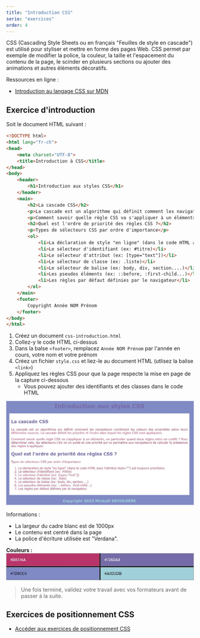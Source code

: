 ```yaml
---
title: "Introduction CSS"
serie: "exercices"
order: 4
--- 
```


CSS (Cascading Style Sheets ou en français "Feuilles de style en cascade") est utilisé pour styliser et mettre en forme des pages Web. CSS permet par exemple de modifier la police, la couleur, la taille et l'espacement du contenu de la page, le scinder en plusieurs sections ou ajouter des animations et autres éléments décoratifs.

Ressources en ligne : 
- [Introduction au langage CSS sur MDN](https://developer.mozilla.org/fr/docs/Learn/CSS/First_steps)

## Exercice d'introduction

Soit le document HTML suivant : 

```html
<!DOCTYPE html>
<html lang="fr-ch">
<head>
    <meta charset="UTF-8">
    <title>Introduction à CSS</title>
</head>
<body>
    <header>
        <h1>Introduction aux styles CSS</h1>
    </header>
    <main>
        <h2>La cascade CSS</h2>
        <p>La cascade est un algorithme qui définit comment les navigateurs combinent les valeurs des propriétés selon leurs différentes sources. La cascade définit les priorités et l'ordre dans lequel les règles CSS sont appliquées.</p>
        <p>Comment savoir quelle règle CSS va s'appliquer à un éléments, en particulier quand deux règles entre en conflit ? Pour déterminer cela, les sélecteurs CSS on un poids et une priorité qui va permettre aux navigateurs de calculer la préséance des règles à appliquer.</p>
        <h2>Quel est l'ordre de priorité des règles CSS ?</h2>
        <p>Types de sélecteurs CSS par ordre d'importance</p>
        <ol>
            <li>La déclaration de style "en ligne" (dans le code HTML avec l'attribut style="") est toujours prioritaire.</li>
            <li>Le sélecteur d'identifiant (ex: #titre)</li>
            <li>Le sélecteur d'attribut (ex: [type="text"])</li>
            <li>Le sélecteur de classe (ex: .liste)</li>
            <li>Le sélecteur de balise (ex: body, div, section....)</li>
            <li>Les pseudos éléments (ex: ::before, :first-child...)</li>
            <li>Les règles par défaut définies par le navigateur</li>
        </ol>
    </main>
    <footer>
        Copyright Année NOM Prénom 
    </footer>
</body>
</html>

```

1. Créez un document `css-introduction.html`
2. Collez-y le code HTML ci-dessus
3. Dans la balse `<footer>`, remplacez `Année NOM Prénom` par l'année en cours, votre nom et votre prénom
3. Créez un fichier `style.css` et liez-le au document HTML (utlisez la balise `<link>`)
4. Appliquez les règles CSS pour que la page respecte la mise en page de la capture ci-dessous
    - Vous pouvez ajouter des identifiants et des classes dans le code HTML

![Capture CSS intro](./img/css-intro.jpg)

Informations :
- La largeur du cadre blanc est de 1000px
- Le contenu est centré dans la page 
- La police d'écriture utilisée est "Verdana".

**Couleurs :**
![Couleurs CSS intro](./img/css-intro-colors.jpg)


> Une fois terminé, validez votre travail avec vos formateurs avant de passer à la suite.

## Exercices de positionnement CSS 

- [Accéder aux exercices de positionnement CSS](../positionnement/)

